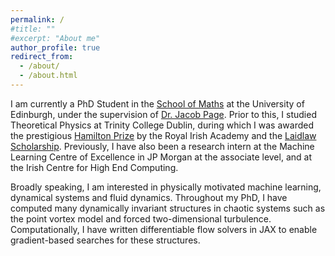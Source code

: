```yaml
---
permalink: /
#title: ""
#excerpt: "About me"
author_profile: true
redirect_from: 
  - /about/
  - /about.html
---
```


I am currently a PhD Student in the [School of Maths](https://www.maths.ed.ac.uk/school-of-mathematics) at the University of Edinburgh, under the supervision of [Dr. Jacob Page](https://www.jacob-page.com). Prior to this, I studied Theoretical Physics at Trinity College Dublin, during which I was awarded the prestigious [Hamilton Prize](https://www.ria.ie/grants-awards/prizes/hamilton-prize-in-mathematics/) by the Royal Irish Academy and the [Laidlaw Scholarship](https://www.tcd.ie/Careers/students/awards/laidlaw/). Previously, I have also been a research intern at the Machine Learning Centre of Excellence in JP Morgan at the associate level, and at the Irish Centre for High End Computing.

Broadly speaking, I am interested in physically motivated machine learning, dynamical systems and fluid dynamics. Throughout my PhD, I have computed many dynamically invariant structures in chaotic systems such as the point vortex model and forced two-dimensional turbulence. Computationally, I have written differentiable flow solvers in JAX to enable gradient-based searches for these structures.


